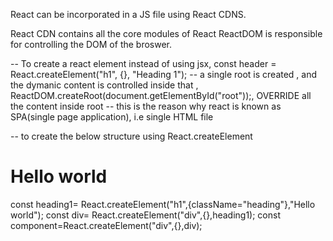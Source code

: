 React can be incorporated in a JS file using React CDNS.

<script crossorigin src="https://unpkg.com/react@18/umd/react.development.js"></script>
<script crossorigin src="https://unpkg.com/react-dom@18/umd/react-dom.development.js"></script>

React CDN contains all the core modules of React
ReactDOM is responsible for controlling the DOM of the broswer.

-- To create a react element instead of using jsx, const header = React.createElement("h1", {}, "Heading 1");
-- a single root is created , and the dymanic content is controlled inside that , ReactDOM.createRoot(document.getElementById("root"));, OVERRIDE all the content inside root
-- this is the reason why react is known as SPA(single page application), i.e single HTML file

-- to create the below structure using React.createElement

<div>
<div>
<h1 className="heading">Hello world</h1>
</div>
</div>

const heading1= React.createElement("h1",{className="heading"},"Hello world");
const div= React.createElement("div",{},heading1);
const component=React.createElement("div",{},div);
